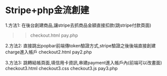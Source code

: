 # Stripe+php金流創建

1.方法1:
    在後台創建商品,讓stripe去抓商品金額直接扣款(跳stripe付款頁面)
>>checkout.html
>>pay.php

2.方法2:
直接跳出popbar前端傳token驗證方式,stripe驗證之後後端直接創建charge進入帳戶
checkout2.html
pay2.php

3.方法3:
跳轉結帳頁面,填信用卡資訊,串建payment進入帳戶內(前端可以改畫面)
checkout3.html
checkout3.css
checkout3.js
pay3.php

